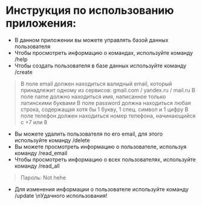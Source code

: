 # Инструкция по использованию приложения: #
* В данном приложении вы можете управлять базой данных пользователя
* Чтобы просмотреть информацию о командах, используйте команду /help
* Чтобы создать пользователя в базе данных используйте команду /create
> В поле email должен находиться валидный email, который принадлежит одному из сервисов: gmail.com / yandex.ru / mail.ru
> В поле name должно находиться имя, написанное только латинскими буквами
> В поле password должна находиться любая строка, содержащая хотя бы 1 букву, 1 спец. символ и 1 цифру
> В поле телефон должен находиться номер телефона, начинающийся с +7 или 8
* Вы можете удалить пользователя по его email, для этого используйте команду /delete
* Вы можете просмотреть информацию о пользователе, используя команду /read_email
* Чтобы просмотреть информацию о всех пользователях, используйте команду /read_all
> Пароль: Not hehe
* Для изменения информации о пользователе используйте команду /update
\nУдачного использования!